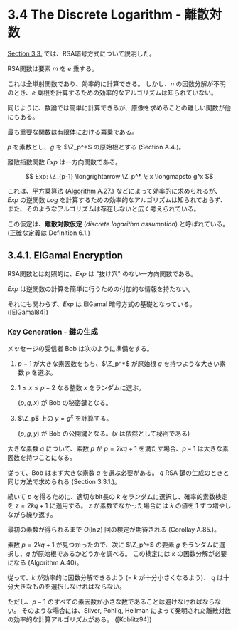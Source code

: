 # 3.4 The Discrete Logarithm - 離散対数

[Section 3.3.](#TODO) では、RSA暗号方式について説明した。

RSA関数は要素 $m$ を $e$ 乗する。

これは全単射関数であり、効率的に計算できる。
しかし、$n$ の因数分解が不明のとき、$e$ 乗根を計算するための効率的なアルゴリズムは知られていない。

同じように、数論では簡単に計算できるが、原像を求めることの難しい関数が他にもある。

最も重要な関数は有限体における冪乗である。

$p$ を素数とし、$g$ を $\Z_p^*$ の原始根とする (Section A.4.)。

離散指数関数 $Exp$ は一方向関数である。

$$ Exp: \Z_{p-1} \longrightarrow \Z_p^*, \; x \longmapsto g^x $$

これは、[平方乗算法 (Algorithm A.27.)](../06-08/#algorithm-a-27-fast-modular-exponentiation-algorithm-) などによって効率的に求められるが、$Exp$ の逆関数 $Log$ を計算するための効率的なアルゴリズムは知られておらず、また、そのようなアルゴリズムは存在しないと広く考えられている。

この仮定は、**離散対数仮定** (*discrete logarithm assumption*) と呼ばれている。(正確な定義は Definition 6.1.)

## 3.4.1. ElGamal Encryption

RSA関数とは対照的に、$Exp$ は "抜け穴" のない一方向関数である。

$Exp$ は逆関数の計算を簡単に行うための付加的な情報を持たない。

それにも関わらず、$Exp$ は ElGamal 暗号方式の基礎となっている。([ElGamal84])

### Key Generation - 鍵の生成

メッセージの受信者 Bob は次のように準備をする。

1. $p-1$ が大きな素因数をもち、$\Z_p^*$ が原始根 $g$ を持つような大きい素数 $p$ を選ぶ。

2. $1 \le x \le p-2$ なる整数 $x$ をランダムに選ぶ。

    $(p, g, x)$ が Bob の秘密鍵となる。

3. $\Z_p$ 上の $y = g^x$ を計算する。

    $(p, g, y)$ が Bob の公開鍵となる。($x$ は依然として秘密である)

大きな素数 $q$ について、素数 $p$ が $p = 2kq+1$ を満たす場合、$p-1$ は大きな素因数を持つことになる。

従って、Bob はまず大きな素数 $q$ を選ぶ必要がある。
$q$ RSA 鍵の生成のときと同じ方法で求められる (Section 3.3.1.)。

続いて $p$ を得るために、適切なbit長の $k$ をランダムに選択し、確率的素数検定を $z = 2kq+1$ に適用する。
$z$ が素数でなかった場合には $k$ の値を $1$ ずつ増やしながら繰り返す。

最初の素数が得られるまで $O(\ln z)$ 回の検定が期待される (Corollay A.85.)。

素数 $p = 2kq+1$ が見つかったので、次に $\Z_p^*$ の要素 $g$ をランダムに選択し、$g$ が原始根であるかどうかを調べる。
この検定には $k$ の因数分解が必要になる (Algorithm A.40)。

従って、$k$ が効率的に因数分解できるよう (= $k$ が十分小さくなるよう)、 $q$ は十分大きなものを選択しなければならない。

ただし、$p-1$ のすべての素因数が小さな数であることは避けなければならない。
そのような場合には、Silver, Pohlig, Hellman によって発明された離散対数の効率的な計算アルゴリズムがある。 ([Koblitz94])
